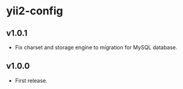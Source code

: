 # yii2-config

## v1.0.1

- Fix charset and storage engine to migration for MySQL database.

## v1.0.0

- First release.
